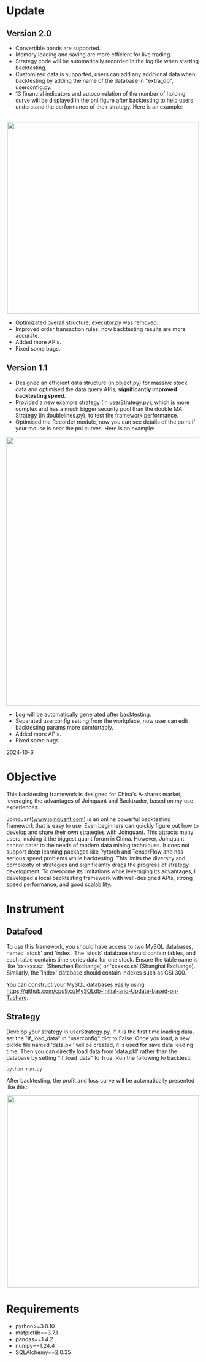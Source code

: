 # Update
## Version 2.0
- Convertible bonds are supported.
- Memory loading and saving are more efficient for live trading.
- Strategy code will be automatically recorded in the log file when starting backtesting.
- Customized data is supported, users can add any additional data when backtesting by adding the name of the database in "extra_db", userconfig.py.
- 13 financial indicators and autocorrelation of the number of holding curve will be displayed in the pnl figure after backtesting to help users understand the performance of their strategy. Here is an example:
<p align="center">
  <img src ="https://github.com/cpu9xx/LiquidQuant-backtest-framework/blob/main/pnl_fft35.png"/, width=500>
</p>

- Optimizated overall structure, executor.py was removed.
- Improved order transaction rules, now backtesting results are more accurate.
- Added more APIs.
- Fixed some bugs.

## Version 1.1
- Designed an efficient data structure (in object.py) for massive stock data and optimised the data query APIs, **significantly improved backtesting speed**.
- Provided a new example strategy (in userStrategy.py), which is more complex and has a much bigger security pool than the double MA Strategy (in doublelines.py), to test the framework performance.
- Optimised the Recorder module, now you can see details of the point if your mouse is near the pnl curves. Here is an example:
<p align="center">
  <img src ="https://github.com/cpu9xx/LiquidQuant-backtest-framework/blob/main/userstrategypnl.png"/, width=700>
</p>

- Log will be automatically generated after backtesting.
- Separated userconfig setting from the workplace, now user can edit backtesting params more comfortably.
- Added more APIs.
- Fixed some bugs.

2024-10-6

# Objective
This backtesting framework is designed for China's A-shares market, leveraging the advantages of Joinquant and Backtrader, based on my use experiences.

Joinquant(www.joinquant.com) is an online powerful backtesting framework that is easy to use. Even beginners can quickly figure out how to develop and share their own strategies with Joinquant. This attracts many users, making it the biggest quant forum in China. However, Joinquant cannot cater to the needs of modern data mining techniques. It does not support deep learning packages like Pytorch and TensorFlow and has serious speed problems while backtesting. This limits the diversity and complexity of strategies and significantly drags the progress of strategy development. To overcome its limitations while leveraging its advantages, I developed a local backtesting framework with well-designed APIs, strong speed performance, and good scalability.

# Instrument
## Datafeed
To use this framework, you should have access to two MySQL databases, named 'stock' and 'index'. The 'stock' database should contain tables, and each table contains time series data for one stock. Ensure the table name is like 'xxxxxx.sz' (Shenzhen Exchange) or 'xxxxxx.sh' (Shanghai Exchange). Similarly, the 'index' database should contain indexes such as CSI 300.

You can construct your MySQL databases easily using https://github.com/cpu9xx/MySQLdb-Initial-and-Update-based-on-Tushare.

## Strategy
Develop your strategy in userStrategy.py. If it is the first time loading data, set the "if_load_data" in "userconfig" dict to False. Once you load, a new pickle file named 'data.pkl' will be created, it is used for save data loading time. Then you can directly load data from 'data.pkl' rather than the database by setting "if_load_data" to True. Run the following to backtest:
```
python run.py
```

After backtesting, the profit and loss curve will be automatically presented like this:
<p align="center">
  <img src ="https://github.com/cpu9xx/LiquidQuant-backtest-framework/blob/main/doubleMApnl.png"/, width=500>
</p>


# Requirements 
- python>=3.8.10
- matplotlib==3.7.1
- pandas==1.4.2
- numpy==1.24.4
- SQLAlchemy==2.0.35

